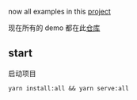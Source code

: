 now all examples in this [project](https://github.com/FEMessage/nuxt-micro-frontend/tree/dev/examples)

现在所有的 demo 都在此[仓库](https://github.com/FEMessage/nuxt-micro-frontend/tree/dev/examples)

## start

启动项目

```shell
yarn install:all && yarn serve:all
```



